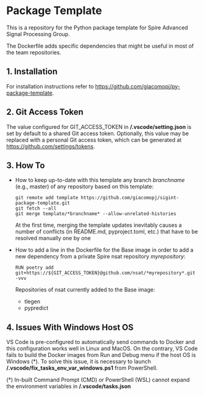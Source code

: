 # Package Template

This is a repository for the Python package template for Spire Advanced Signal Processing Group.

The Dockerfile adds specific dependencies that might be useful in most of the team repositories.

## 1. Installation

For installation instructions refer to https://github.com/giacomopj/py-package-template.

## 2. Git Access Token

The value configured for GIT_ACCESS_TOKEN in **/.vscode/setting.json** is set by default to a shared Git access token. Optionally, this value may be replaced with a personal Git access token, which can be generated at https://github.com/settings/tokens.

## 3. How To

- How to keep up-to-date with this template any branch *branchname* (e.g., master) of any repository based on this template:

      git remote add template https://github.com/giacomopj/sigint-package-template.git
      git fetch --all
      git merge template/*branchname* --allow-unrelated-histories

  At the first time, merging the template updates inevitably causes a number of conflicts (in README.md, pyproject.toml, etc.) that have to be resolved manually one by one

- How to add a line in the Dockerfile for the Base image in order to add a new dependency from a private Spire nsat repository *myrepository*:

      RUN poetry add git+https://${GIT_ACCESS_TOKEN}@github.com/nsat/*myrepository*.git -vvv

  Repositories of nsat currently added to the Base image:
  * tlegen
  * pypredict

## 4. Issues With Windows Host OS

VS Code is pre-configured to automatically send commands to Docker and this configuration works well in Linux and MacOS. On the contrary, VS Code fails to build the Docker images from Run and Debug menu if the host OS is Windows (\*). To solve this issue, it is necessary to launch **/.vscode/fix_tasks_env_var_windows.ps1** from PowerShell.

(\*) In-built Command Prompt (CMD) or PowerShell (WSL) cannot expand the environment variables in **/.vscode/tasks.json**
